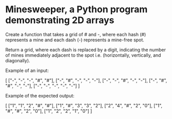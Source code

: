 # Minesweeper, a Python program demonstrating 2D arrays

Create a function that takes a grid of # and -, where each hash (#) represents a mine and each dash (-) represents a mine-free spot.

Return a grid, where each dash is replaced by a digit, indicating the number of mines immediately adjacent to the spot i.e. (horizontally, vertically, and diagonally).

Example of an input:

[ ["-", "-", "-", "#", "#"], ["-", "#", "-", "-", "-"], ["-", "-", "#", "-", "-"], ["-", "#", "#", "-", "-"], ["-", "-", "-", "-", "-"] ]

Example of the expected output:

[ ["1", "1", "2", "#", "#"], ["1", "#", "3", "3", "2"], ["2", "4", "#", "2", "0"], ["1", "#", "#", "2", "0"], ["1", "2", "2", "1", "0"] ]
 
